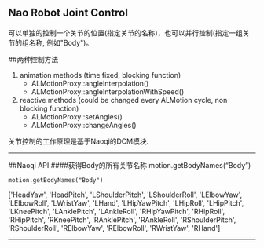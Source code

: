 Nao Robot Joint Control
----

可以单独的控制一个关节的位置(指定关节的名称)，也可以并行控制(指定一组关节的组名称, 例如"Body")。

##两种控制方法

1. animation methods (time fixed, blocking function)
	* ALMotionProxy::angleInterpolation()
	* ALMotionProxy::angleInterpolationWithSpeed()
2. reactive methods (could be changed every ALMotion cycle, non blocking function)
	* ALMotionProxy::setAngles()
	* ALMotionProxy::changeAngles()

关节控制的工作原理是基于Naoqi的DCM模块.

----

##Naoqi API
####获得Body的所有关节名称
	motion.getBodyNames(“Body”)
	
	
	motion.getBodyNames("Body")
	
['HeadYaw', 'HeadPitch', 'LShoulderPitch', 'LShoulderRoll', 'LElbowYaw', 'LElbowRoll', 'LWristYaw', 'LHand', 'LHipYawPitch', 'LHipRoll', 'LHipPitch', 'LKneePitch', 'LAnklePitch', 'LAnkleRoll', 'RHipYawPitch', 'RHipRoll', 'RHipPitch', 'RKneePitch', 'RAnklePitch', 'RAnkleRoll', 'RShoulderPitch', 'RShoulderRoll', 'RElbowYaw', 'RElbowRoll', 'RWristYaw', 'RHand']

----





	
	